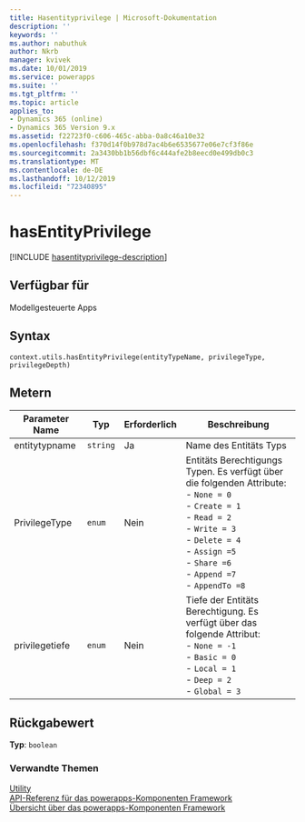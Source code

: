 ```yaml
---
title: Hasentityprivilege | Microsoft-Dokumentation
description: ''
keywords: ''
ms.author: nabuthuk
author: Nkrb
manager: kvivek
ms.date: 10/01/2019
ms.service: powerapps
ms.suite: ''
ms.tgt_pltfrm: ''
ms.topic: article
applies_to:
- Dynamics 365 (online)
- Dynamics 365 Version 9.x
ms.assetid: f22723f0-c606-465c-abba-0a8c46a10e32
ms.openlocfilehash: f370d14f0b978d7ac4b6e6535677e06e7cf3f86e
ms.sourcegitcommit: 2a3430bb1b56dbf6c444afe2b8eecd0e499db0c3
ms.translationtype: MT
ms.contentlocale: de-DE
ms.lasthandoff: 10/12/2019
ms.locfileid: "72340895"
---
```

# <a name="hasentityprivilege"></a>hasEntityPrivilege

[!INCLUDE [hasentityprivilege-description](includes/hasentityprivilege-description.md)]

## <a name="available-for"></a>Verfügbar für 

Modellgesteuerte Apps

## <a name="syntax"></a>Syntax

`context.utils.hasEntityPrivilege(entityTypeName, privilegeType, privilegeDepth)`

## <a name="parameters"></a>Metern

| Parameter Name|Typ|Erforderlich|Beschreibung|
| ------------- |----|--------|-----------|
|entitytypname|`string`|Ja|Name des Entitäts Typs|
|PrivilegeType|`enum`|Nein|Entitäts Berechtigungs Typen. Es verfügt über die folgenden Attribute:<br/>- `None = 0`<br/>- `Create = 1` <br/>- `Read = 2`<br/>- `Write = 3`<br/>- `Delete = 4`<br/>- `Assign =5`<br/>- `Share =6`<br/>- `Append =7`<br/>- `AppendTo =8`|
|privilegetiefe|`enum`|Nein|Tiefe der Entitäts Berechtigung. Es verfügt über das folgende Attribut: <br/>- `None = -1`<br/>- `Basic = 0`<br/>- `Local = 1`<br/>- `Deep = 2`<br/>- `Global = 3`|

## <a name="return-value"></a>Rückgabewert

**Typ**: `boolean`

### <a name="related-topics"></a>Verwandte Themen

[Utility](../utility.md)<br/>
[API-Referenz für das powerapps-Komponenten Framework](../../reference/index.md)<br/>
[Übersicht über das powerapps-Komponenten Framework](../../overview.md)